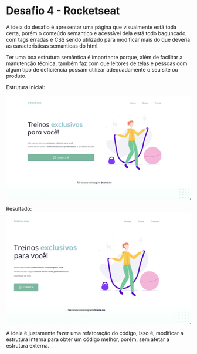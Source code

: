 # Desafio 4 - Rocketseat

A ideia do desafio é apresentar uma página que visualmente está toda certa, porém o conteúdo semantico e acessível dela está todo bagunçado, com tags erradas e CSS sendo utilizado para modificar mais do que deveria as caracteristicas semanticas do html.

Ter uma boa estrutura semântica é importante porque, além de facilitar a manutenção técnica, também faz com que leitores de telas e pessoas com algum tipo de deficiência possam utilizar adequadamente o seu site ou produto.

Estrutura inicial:

![](images/estrutura_inicial.png)


Resultado:
![](images/resultado.png)

A ideia é justamente fazer uma refatoração do código, isso é, modificar a estrutura interna para obter um código melhor, porém, sem afetar a estrutura externa. 

